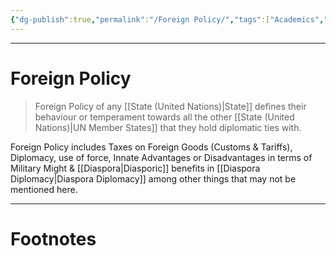 ```yaml
---
{"dg-publish":true,"permalink":"/Foreign Policy/","tags":["Academics","politics"]}
---
```



---
# Foreign Policy
> Foreign Policy of any [[State (United Nations)\|State]] defines their behaviour or temperament towards all the other [[State (United Nations)\|UN Member States]] that they hold diplomatic ties with.

Foreign Policy includes Taxes on Foreign Goods (Customs & Tariffs), Diplomacy, use of force, Innate Advantages or Disadvantages in terms of Military Might & [[Diaspora\|Diasporic]] benefits in [[Diaspora Diplomacy\|Diaspora Diplomacy]] among other things that may not be mentioned here.


---
# Footnotes